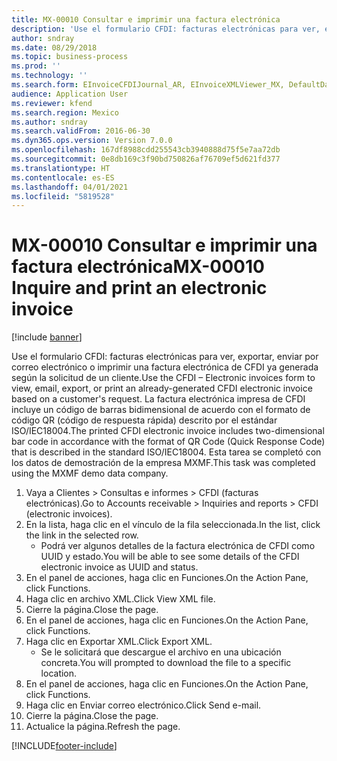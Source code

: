 ```yaml
---
title: MX-00010 Consultar e imprimir una factura electrónica
description: 'Use el formulario CFDI: facturas electrónicas para ver, exportar, enviar por correo electrónico o imprimir una factura electrónica de CFDI ya generada según la solicitud de un cliente.'
author: sndray
ms.date: 08/29/2018
ms.topic: business-process
ms.prod: ''
ms.technology: ''
ms.search.form: EInvoiceCFDIJournal_AR, EInvoiceXMLViewer_MX, DefaultDashboard
audience: Application User
ms.reviewer: kfend
ms.search.region: Mexico
ms.author: sndray
ms.search.validFrom: 2016-06-30
ms.dyn365.ops.version: Version 7.0.0
ms.openlocfilehash: 167df8988cdd255543cb3940888d75f5e7aa72db
ms.sourcegitcommit: 0e8db169c3f90bd750826af76709ef5d621fd377
ms.translationtype: HT
ms.contentlocale: es-ES
ms.lasthandoff: 04/01/2021
ms.locfileid: "5819528"
---
```

# <a name="mx-00010-inquire-and-print-an-electronic-invoice"></a><span data-ttu-id="9a430-103">MX-00010 Consultar e imprimir una factura electrónica</span><span class="sxs-lookup"><span data-stu-id="9a430-103">MX-00010 Inquire and print an electronic invoice</span></span>

[!include [banner](../../includes/banner.md)]

<span data-ttu-id="9a430-104">Use el formulario CFDI: facturas electrónicas para ver, exportar, enviar por correo electrónico o imprimir una factura electrónica de CFDI ya generada según la solicitud de un cliente.</span><span class="sxs-lookup"><span data-stu-id="9a430-104">Use the CFDI – Electronic invoices form to view, email, export, or print an already-generated CFDI electronic invoice based on a customer's request.</span></span> <span data-ttu-id="9a430-105">La factura electrónica impresa de CFDI incluye un código de barras bidimensional de acuerdo con el formato de código QR (código de respuesta rápida) descrito por el estándar ISO/IEC18004.</span><span class="sxs-lookup"><span data-stu-id="9a430-105">The printed CFDI electronic invoice includes two-dimensional bar code in accordance with the format of QR Code (Quick Response Code) that is described in the standard ISO/IEC18004.</span></span> <span data-ttu-id="9a430-106">Esta tarea se completó con los datos de demostración de la empresa MXMF.</span><span class="sxs-lookup"><span data-stu-id="9a430-106">This task was completed using the MXMF demo data company.</span></span>

1. <span data-ttu-id="9a430-107">Vaya a Clientes > Consultas e informes > CFDI (facturas electrónicas).</span><span class="sxs-lookup"><span data-stu-id="9a430-107">Go to Accounts receivable > Inquiries and reports > CFDI (electronic invoices).</span></span>
2. <span data-ttu-id="9a430-108">En la lista, haga clic en el vínculo de la fila seleccionada.</span><span class="sxs-lookup"><span data-stu-id="9a430-108">In the list, click the link in the selected row.</span></span>
    * <span data-ttu-id="9a430-109">Podrá ver algunos detalles de la factura electrónica de CFDI como UUID y estado.</span><span class="sxs-lookup"><span data-stu-id="9a430-109">You will be able to see some details of the CFDI electronic invoice as UUID and status.</span></span>  
3. <span data-ttu-id="9a430-110">En el panel de acciones, haga clic en Funciones.</span><span class="sxs-lookup"><span data-stu-id="9a430-110">On the Action Pane, click Functions.</span></span>
4. <span data-ttu-id="9a430-111">Haga clic en archivo XML.</span><span class="sxs-lookup"><span data-stu-id="9a430-111">Click View XML file.</span></span>
5. <span data-ttu-id="9a430-112">Cierre la página.</span><span class="sxs-lookup"><span data-stu-id="9a430-112">Close the page.</span></span>
6. <span data-ttu-id="9a430-113">En el panel de acciones, haga clic en Funciones.</span><span class="sxs-lookup"><span data-stu-id="9a430-113">On the Action Pane, click Functions.</span></span>
7. <span data-ttu-id="9a430-114">Haga clic en Exportar XML.</span><span class="sxs-lookup"><span data-stu-id="9a430-114">Click Export XML.</span></span>
    * <span data-ttu-id="9a430-115">Se le solicitará que descargue el archivo en una ubicación concreta.</span><span class="sxs-lookup"><span data-stu-id="9a430-115">You will prompted to download the file to a specific location.</span></span>  
8. <span data-ttu-id="9a430-116">En el panel de acciones, haga clic en Funciones.</span><span class="sxs-lookup"><span data-stu-id="9a430-116">On the Action Pane, click Functions.</span></span>
9. <span data-ttu-id="9a430-117">Haga clic en Enviar correo electrónico.</span><span class="sxs-lookup"><span data-stu-id="9a430-117">Click Send e-mail.</span></span>
10. <span data-ttu-id="9a430-118">Cierre la página.</span><span class="sxs-lookup"><span data-stu-id="9a430-118">Close the page.</span></span>
11. <span data-ttu-id="9a430-119">Actualice la página.</span><span class="sxs-lookup"><span data-stu-id="9a430-119">Refresh the page.</span></span>



[!INCLUDE[footer-include](../../../includes/footer-banner.md)]